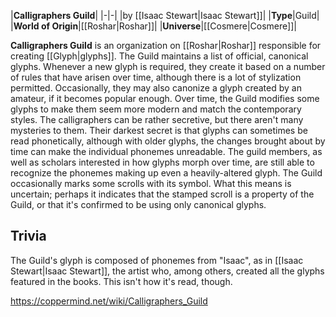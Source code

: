 |**Calligraphers Guild**|
|-|-|
|by [[Isaac Stewart\|Isaac Stewart]]|
|**Type**|Guild|
|**World of Origin**|[[Roshar\|Roshar]]|
|**Universe**|[[Cosmere\|Cosmere]]|

**Calligraphers Guild** is an organization on [[Roshar\|Roshar]] responsible for creating [[Glyph\|glyphs]].
The Guild maintains a list of official, canonical glyphs. Whenever a new glyph is required, they create it based on a number of rules that have arisen over time, although there is a lot of stylization permitted. Occasionally, they may also canonize a glyph created by an amateur, if it becomes popular enough. Over time, the Guild modifies some glyphs to make them seem more modern and match the contemporary styles.
The calligraphers can be rather secretive, but there aren't many mysteries to them. Their darkest secret is that glyphs can sometimes be read phonetically, although with older glyphs, the changes brought about by time can make the individual phonemes unreadable. The guild members, as well as scholars interested in how glyphs morph over time, are still able to recognize the phonemes making up even a heavily-altered glyph.
The Guild occasionally marks some scrolls with its symbol. What this means is uncertain; perhaps it indicates that the stamped scroll is a property of the Guild, or that it's confirmed to be using only canonical glyphs.

## Trivia
The Guild's glyph is composed of phonemes from "Isaac", as in [[Isaac Stewart\|Isaac Stewart]], the artist who, among others, created all the glyphs featured in the books. This isn't how it's read, though.


https://coppermind.net/wiki/Calligraphers_Guild